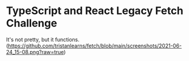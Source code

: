 # TypeScript and React Legacy Fetch Challenge

It's not pretty, but it functions.
(https://github.com/tristanlearns/fetch/blob/main/screenshots/2021-06-24_15-08.png?raw=true)
